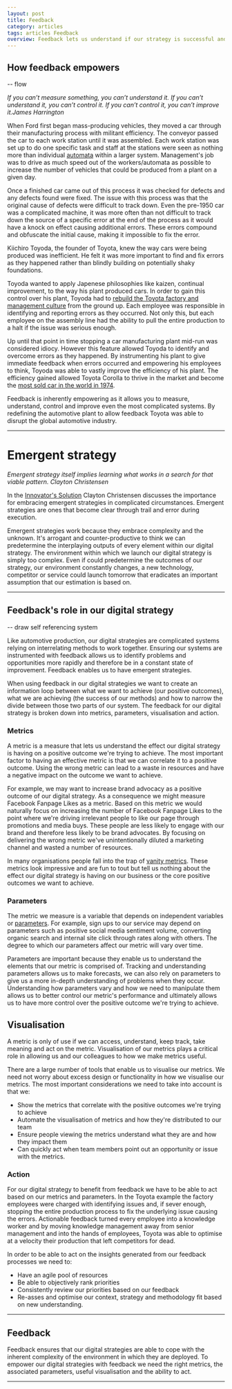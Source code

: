 ```yaml
---
layout: post
title: Feedback
category: articles
tags: articles Feedback
overview: Feedback lets us understand if our strategy is successful and clarifies aspects we need to change. Collecting and leveraging feedback on your progress is fundamental to managing a successful digital strategy. In this article we'll go through the feedback process, how we instrument our methods to give us feedback, visualising feedback, using feedback to make decisions and how feedback allows us to explore and discover new insights.
---
```


## How feedback empowers

-- flow

<cite>If you can’t measure something, you can’t understand it. If you can’t understand it, you can’t control it. If you can’t control it, you can’t improve it.<span class='reference'>James Harrington</span> </cite>

When Ford first began mass-producing vehicles, they moved a car through their manufacturing process with militant efficiency. The conveyor passed the car to each work station until it was assembled. Each work station was set up to do one specific task and staff at the stations were seen as nothing more than individual [automata][automata] within a larger system. Management's job was to drive as much speed out of the workers/automata as possible to increase the number of vehicles that could be produced from a plant on a given day.

Once a finished car came out of this process it was checked for defects and any defects found were fixed. The issue with this process was that the original cause of defects were difficult to track down. Even the pre-1950 car was a complicated machine, it was more often than not difficult to track down the source of a specific error at the end of the process as it would have a knock on effect causing additional errors. These errors compound and obfuscate the initial cause, making it impossible to fix the error.

Kiichiro Toyoda, the founder of Toyota, knew the way cars were being produced was inefficient. He felt it was more important to find and fix errors as they happened rather than blindly building on potentially shaky foundations.

Toyoda wanted to apply Japenese philosophies like kaizen, continual improvement, to the way his plant produced cars. In order to gain this control over his plant, Toyoda had to [rebuild the Toyota factory and management culture][toyota-way] from the ground up. Each employee was responsible in identifying and reporting errors as they occurred. Not only this, but each employee on the assembly line had the ability to pull the entire production to a halt if the issue was serious enough.

Up until that point in time stopping a car manufacturing plant mid-run was considered idiocy. However this feature allowed Toyoda to identify and overcome errors as they happened. By instrumenting his plant to give immediate feedback when errors occurred and empowering his employees to think, Toyoda was able to vastly improve the efficiency of his plant. The efficiency gained allowed Toyota Corolla to thrive in the market and become the [most sold car in the world in 1974][corolla]. 

Feedback is inherently empowering as it allows you to measure, understand, control and improve even the most complicated systems. By redefining the automotive plant to allow feedback Toyota was able to disrupt the global automotive industry.

***

# Emergent strategy

<cite>Emergent strategy itself implies learning what works in a search for that viable pattern. <span class='reference'>Clayton Christensen</span></cite>

In the [Innovator's Solution][innovators-solution] Clayton Christensen discusses the importance for embracing emergent strategies in complicated circumstances. Emergent strategies are ones that become clear through trail and error during execution.

Emergent strategies work because they embrace complexity and the unknown. It's arrogant and counter-productive to think we can predetermine the interplaying outputs of every element within our digital strategy. The environment within which we launch our digital strategy is simply too complex. Even if could predetermine the outcomes of our strategy, our environment constantly changes, a new technology, competitor or service could launch tomorrow that eradicates an important assumption that our estimation is based on.

***

## Feedback's role in our digital strategy

-- draw self referencing system

Like automotive production, our digital strategies are complicated systems relying on interrelating methods to work together. Ensuring our systems are instrumented with feedback allows us to identify problems and opportunities more rapidly and therefore be in a constant state of improvement. Feedback enables us to have emergent strategies.

When using feedback in our digital strategies we want to create an information loop between what we want to achieve (our positive outcomes), what we are achieving (the success of our methods) and how to narrow the divide between those two parts of our system. The feedback for our digital strategy is broken down into metrics, parameters, visualisation and action.

### Metrics

A metric is a measure that lets us understand the effect our digital strategy is having on a positive outcome we're trying to achieve. The most important factor to having an effective metric is that we can correlate it to a positive outcome. Using the wrong metric can lead to a waste in resources and have a negative impact on the outcome we want to achieve.

For example, we may want to increase brand advocacy as a positive outcome of our digital strategy. As a consequence we might measure Facebook Fanpage Likes as a metric. Based on this metric we would naturally focus on increasing the number of Facebook Fanpage Likes to the point where we're driving irrelevant people to like our page through promotions and media buys. These people are less likely to engage with our brand and therefore less likely to be brand advocates. By focusing on delivering the wrong metric we've unintentionally diluted a marketing channel and wasted a number of resources.

In many organisations people fall into the trap of [vanity metrics][vanity-metric]. These metrics look impressive and are fun to tout but tell us nothing about the effect our digital strategy is having on our business or the core positive outcomes we want to achieve.

### Parameters

The metric we measure is a variable that depends on independent variables or [parameters][parameter]. For example, sign ups to our service may depend on parameters such as positive social media sentiment volume, converting organic search and internal site click through rates along with others. The degree to which our parameters affect our metric will vary over time.

Parameters are important because they enable us to understand the elements that our metric is comprised of. Tracking and understanding parameters allows us to make forecasts, we can also rely on parameters to give us a more in-depth understanding of problems when they occur. Understanding how parameters vary and how we need to manipulate them allows us to better control our metric's performance and ultimately allows us to have more control over the positive outcome we're trying to achieve.

## Visualisation

A metric is only of use if we can access, understand, keep track, take meaning and act on the metric. Visualisation of our metrics plays a critical role in allowing us and our colleagues to how we make metrics useful.

There are a large number of tools that enable us to visualise our metrics. We need not worry about excess design or functionality in how we visualise our metrics. The most important considerations we need to take into account is that we:

* Show the metrics that correlate with the positive outcomes we're trying to achieve
* Automate the visualisation of metrics and how they're distributed to our team
* Ensure people viewing the metrics understand what they are and how they impact them
* Can quickly act when team members point out an opportunity or issue with the metrics.

### Action

For our digital strategy to benefit from feedback we have to be able to act based on our metrics and parameters. In the Toyota example the factory employees were charged with identifying issues and, if sever enough, stopping the entire production process to fix the underlying issue causing the errors. Actionable feedback turned every employee into a knowledge worker and by moving knowledge management away from senior management and into the hands of employees, Toyota was able to optimise at a velocity their production that left competitors for dead.

In order to be able to act on the insights generated from our feedback processes we need to:

* Have an agile pool of resources
* Be able to objectively rank priorities
* Consistently review our priorities based on our feedback
* Re-asses and optimise our context, strategy and methodology fit based on new understanding.

***

## Feedback

Feedback ensures that our digital strategies are able to cope with the inherent complexity of the environment in which they are deployed. To empower our digital strategies with feedback we need the right metrics, the associated parameters, useful visualisation and the ability to act.

***

[lean]: http://en.wikipedia.org/wiki/Lean_manufacturing
[automata]: http://en.wikipedia.org/wiki/Automata_theory
[corolla]: http://en.wikipedia.org/wiki/Toyota_Corolla
[toyota-way]: http://www.amazon.com/The-Toyota-Way-Management-Manufacturer/dp/0071392319

[vanity-metric]: http://techcrunch.com/2011/07/30/vanity-metrics/
[parameter]: http://en.wikipedia.org/wiki/Parameter

[innovators-solution]: http://www.amazon.com/Innovators-Solution-Sustaining-Successful-ebook/dp/B004OC07GW/ref=sr_1_2?ie=UTF8&qid=1383124262&sr=8-2&keywords=innovators+strategy